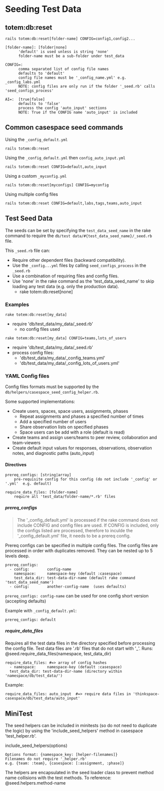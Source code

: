 # Seeding Test Data
## totem:db:reset
`rails totem:db:reset[folder-name] CONFIG=config1,config2...`

    [folder-name]: [folder|none]
          'default' is used unless is string 'none'
          folder-name must be a sub-folder under test_data

    CONFIG=:    
          comma separated list of config file names
          defaults to 'default'
          config file names must be '_config_name.yml' e.g. _config_labs.yml
          NOTE: config files are only run if the folder '_seed.rb' calls 'seed_configs_process'

    AI=:  [true|false]
          defaults to 'false'
          process the config 'auto_input' sections
          NOTE: True if the CONFIG name 'auto_input' is included

## Common casespace seed commands
Using the `_config_default.yml`

    rails totem:db:reset

Using the `_config_default.yml` then `config_auto_input.yml`

    rails totem:db:reset CONFIG=default,auto_input

Using a custom `_myconfig.yml`

    rails totem:db:reset[myconfigs] CONFIG=myconfig

Using multiple config files

    rails totem:db:reset CONFIG=default,labs,tags,teams,auto_input

## Test Seed Data
The seeds can be set by specifying the `test_data_seed_name` in the rake command to require the `db/test data/#{test_data_seed_name}/_seed.rb` file.

This `_seed.rb` file can:
* Require other dependent files (backward compatibility).
* Use the `_config...yml` files by calling `seed_configs_process` in the `_seed.rb`
* Use a combination of requiring files and config files.
* Use 'none' in the rake command as the 'test_data_seed_name' to skip loading any test data (e.g. only the production data).
  * rake totem:db:reset[none]

### Examples
`rake totem:db:reset[my_data]`
  * require 'db/test_data/my_data/_seed.rb'
    * no config files used

`rake totem:db:reset[my_data] CONFIG=teams,lots_of_users`
  * require 'db/test_data/my_data/_seed.rb'
  * process config files:
    * 'db/test_data/my_data/_config_teams.yml'
    * 'db/test_data/my_data/_config_lots_of_users.yml'

### YAML Config files
Config files formats must be supported by the `db/helpers/casespace_seed_config_helper.rb`.

Some supported implementations:
  * Create users, spaces, space users, assignments, phases
    * Repeat assignments and phases a specified number of times
    * Add a specified number of users
    * Share observation lists on specified phases
    * Space users can be add with a role (default is read)
  * Create teams and assign users/teams to peer review, collaboration and team-viewers
  * Create default input values for responses, observations, observation notes, and diagnostic paths (auto_input)

#### Directives
    prereq_configs: [string|array]
        pre-requisite config for this config (do not include '_config' or '.yml'  e.g. default)

    require_data_files: [folder-name]  
        require all 'test_data/folder-name/*.rb' files

##### prereq_configs
> The '_config_default.yml' is processed if the rake command does not include CONFIG and config files are used. If CONFIG is included, only the configs listed are processed, therefore to inculde the '_config_default.yml' file, it needs to be a prereq config.

Prereq configs can be specified in multiple config files. The config files are
processed in order with duplicates removed. They can be nested up to 5 levels deep.

    prereq_configs:
      - config:        config-name
        namespace:     namespace-key (default :casespace)
        test_data_dir: test-data-dir-name (default rake command 'test_data_seed_name')
      - config:        another-config-name  (uses defaults)

`prereq_configs: config-name` can be used for one config short version (accepting defaults)

Example with `_config_default.yml`:

    prereq_configs: default

##### require_data_files
Requires all the test data files in the directory specified before processing the config file.
Test data files are '.rb' files that do not start with '_'.
Runs: @seed.require_data_files(namespace, test_data_dir)

    require_data_files: #=> array of config hashes
      - namespace:     namespace-key (default :casespace)
      test_data_dir: test-data-dir-name (directory within 'namespace/db/test_data/')

Example:

    require_data_files: auto_input  #=> require data files in 'thinkspace-casespace/db/test_data/auto_input'


## MiniTest
  The seed helpers can be included in minitests (so do not need to duplicate the logic) by using
  the 'include_seed_helpers' method in casespace 'test_helper.rb'.

  include_seed_helpers(options)

    Options format: {namespace_key: [helper-filenames]}
    Filenames do not require '_helper.rb'
    e.g. {team: :team}, {casespace: [:assignment, :phase]}

  The helpers are encapsulated in the seed loader class to prevent method name collisions with the test methods.
  To reference: @seed.helpers.method-name

